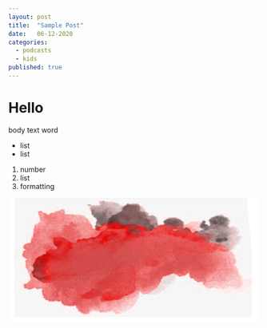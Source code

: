```yaml
---
layout: post
title:  "Sample Post"
date:   06-12-2020
categories:
  - podcasts
  - kids
published: true
---
```


# Hello
body text
word
* list
* list

1. number
2. list
3. formatting

![Misty background](assets/images/misty-background.png)
